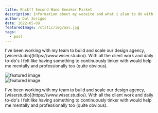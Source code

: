 ```yaml
---
title: Knckff Second Hand Sneaker Market
description: Information about my website and what i plan to do with
author: Dul Zorigoo
date: 2022-05-09
featuredImage: /static/img/aav.jpg
tags:
  - post
---
```


<!-- Text -->
<p class="mx-auto max-w-md mb-8">
  I've been working with my team to build and scale our design agency, [wiserstudio](https://www.wiser.studio/). With all the client work and daily to-do's I felt like having something to continuously tinker with would help me mentally and professionally too (quite obvious).
</p>

<div class="flex w-full justify-center mb-8">
  <img src="/static/img/aav.jpg" alt="featured image" class="rounded-xl w-full max-w-5xl">
</div>

<img src="{{ featuredImage | url }}" alt="featured image" class="rounded-xl max-w-5xl">

<!-- Text -->
<p class="mx-auto max-w-md my-8">
  I've been working with my team to build and scale our design agency, [wiserstudio](https://www.wiser.studio/). With all the client work and daily to-do's I felt like having something to continuously tinker with would help me mentally and professionally too (quite obvious).
</p>